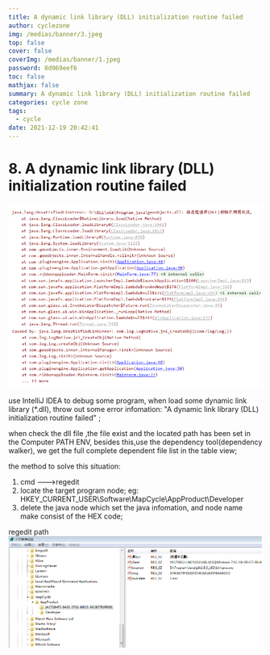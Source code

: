 ```yaml
---
title: A dynamic link library (DLL) initialization routine failed
author: cyclezone
img: /medias/banner/3.jpeg
top: false
cover: false
coverImg: /medias/banner/1.jpeg
password: 8d969eef6
toc: false
mathjax: false
summary: A dynamic link library (DLL) initialization routine failed
categories: cycle zone
tags:
  - cycle
date: 2021-12-19 20:42:41
---
```



# 8. A dynamic link library (DLL) initialization routine failed

![initialization routine failed](./img/8_initialization_routine_failed.png)


use IntelliJ IDEA to debug some program, when load some dynamic link library (*.dll),
throw out some error infomation: "A dynamic link library (DLL) initialization routine failed" ;

when check the dll file ,the file exist and the located path has been set in the Computer PATH ENV,
besides this,use the dependency tool(dependency walker), we get the full complete dependent file list in the table view;

the method to solve this situation:

1. cmd --->regedit 
2. locate the target program node;
   eg: HKEY_CURRENT_USER\Software\MapCycle\AppProduct\Developer
3. delete the java node which set the java infomation,
   and node name make consist of the HEX code;



 regedit path
![HKEY_CURRENT_USER_Software_MapCycle](./img/8_initialization_routine_failed_regedit.png)

